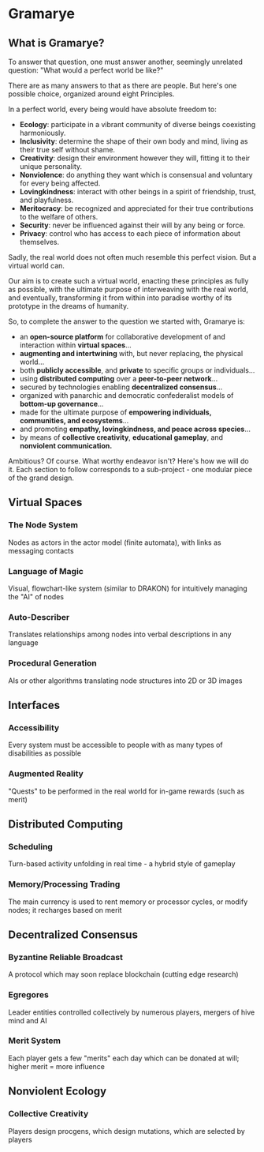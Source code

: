 # Gramarye

## What is Gramarye?

To answer that question, one must answer another, seemingly unrelated question: "What would a perfect world be like?"

There are as many answers to that as there are people. But here's one possible choice, organized around eight Principles.

In a perfect world, every being would have absolute freedom to:

- **Ecology**: participate in a vibrant community of diverse beings coexisting harmoniously.
- **Inclusivity**: determine the shape of their own body and mind, living as their true self without shame.
- **Creativity**: design their environment however they will, fitting it to their unique personality.
- **Nonviolence**: do anything they want which is consensual and voluntary for every being affected.
- **Lovingkindness**: interact with other beings in a spirit of friendship, trust, and playfulness.
- **Meritocracy**: be recognized and appreciated for their true contributions to the welfare of others.
- **Security**: never be influenced against their will by any being or force.
- **Privacy**: control who has access to each piece of information about themselves.

Sadly, the real world does not often much resemble this perfect vision. But a virtual world can.

Our aim is to create such a virtual world, enacting these principles as fully as possible, with the ultimate purpose of interweaving with the real world, and eventually, transforming it from within into paradise worthy of its prototype in the dreams of humanity.

So, to complete the answer to the question we started with, Gramarye is:

- an **open-source platform** for collaborative development of and interaction within **virtual spaces**...
- **augmenting and intertwining** with, but never replacing, the physical world...
- both **publicly accessible**, and **private** to specific groups or individuals...
- using **distributed computing** over a **peer-to-peer network**...
- secured by technologies enabling **decentralized consensus**...
- organized with panarchic and democratic confederalist models of **bottom-up governance**...
- made for the ultimate purpose of **empowering individuals, communities, and ecosystems**...
- and promoting **empathy, lovingkindness, and peace across species**...
- by means of **collective creativity**, **educational gameplay**, and **nonviolent communication.**

Ambitious? Of course. What worthy endeavor isn't? Here's how we will do it. Each section to follow corresponds to a sub-project - one modular piece of the grand design.

## Virtual Spaces
### The Node System
Nodes as actors in the actor model (finite automata), with links as messaging contacts
### Language of Magic
Visual, flowchart-like system (similar to DRAKON) for intuitively managing the "AI" of nodes
### Auto-Describer
Translates relationships among nodes into verbal descriptions in any language
### Procedural Generation
AIs or other algorithms translating node structures into 2D or 3D images

## Interfaces
### Accessibility
Every system must be accessible to people with as many types of disabilities as possible
### Augmented Reality
"Quests" to be performed in the real world for in-game rewards (such as merit)

## Distributed Computing
### Scheduling
Turn-based activity unfolding in real time - a hybrid style of gameplay
### Memory/Processing Trading
The main currency is used to rent memory or processor cycles, or modify nodes; it recharges based on merit

## Decentralized Consensus
### Byzantine Reliable Broadcast
A protocol which may soon replace blockchain (cutting edge research)
### Egregores
Leader entities controlled collectively by numerous players, mergers of hive mind and AI
### Merit System
Each player gets a few "merits" each day which can be donated at will; higher merit = more influence

## Nonviolent Ecology
### Collective Creativity
Players design procgens, which design mutations, which are selected by players
